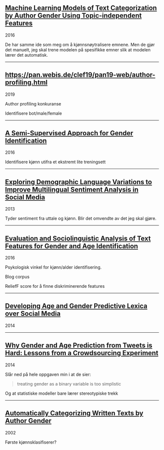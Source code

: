 ## [Machine Learning Models of Text Categorization by Author Gender Using Topic-independent Features](https://www.researchgate.net/publication/311361413_Machine_Learning_Models_of_Text_Categorization_by_Author_Gender_Using_Topic-independent_Features/fulltext/5842bd7308ae2d2175636f95/Machine-Learning-Models-of-Text-Categorization-by-Author-Gender-Using-Topic-independent-Features.pdf)

2016

De har samme ide som meg om å kjønnsnøytralisere emnene. Men de gjør det manuelt, jeg skal trene modelen på spesifikke emner slik at modelen lærer det automatisk.



---

## https://pan.webis.de/clef19/pan19-web/author-profiling.html

2019

Author profiling konkuranse

Identifisere bot/male/female

---

## [A Semi-Supervised Approach for Gender Identification](https://www.aclweb.org/anthology/L16-1204.pdf)

2016

Identifisere kjønn utifra et ekstremt lite treningsett

---

## [Exploring Demographic Language Variations to Improve Multilingual Sentiment Analysis in Social Media](https://www.aclweb.org/anthology/D13-1187.pdf)

2013

Tyder sentiment fra uttale og kjønn. Blir det omvendte av det jeg skal gjøre.


---

## [Evaluation and Sociolinguistic Analysis of Text Features for Gender and Age Identification](http://thescipub.com/pdf/ajeassp.2016.868.876.pdf)

2016

Psykologisk vinkel for kjønn/alder identifisering.

Blog corpus

ReliefF score for å finne diskriminerende features

---

## [Developing Age and Gender Predictive Lexica over Social Media](https://www.aclweb.org/anthology/D14-1121.pdf)

2014


---

## [Why Gender and Age Prediction from Tweets is Hard: Lessons from a Crowdsourcing Experiment](https://www.aclweb.org/anthology/C14-1184.pdf)

2014

Slår ned på hele oppgaven min i at de sier: 

> treating gender as a binary variable is too simplistic

Og at statistiske modeller bare lærer stereotypiske trekk


---


##  [Automatically Categorizing Written Texts by Author Gender](https://pdfs.semanticscholar.org/b68f/4203757159b7131a6f9c2d664c4f1ce70704.pdf)

2002 

Første kjønnsklasifiserer?